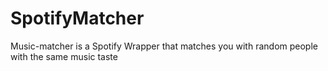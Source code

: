 # SpotifyMatcher
Music-matcher is a Spotify Wrapper that matches you with random people with the same music taste
